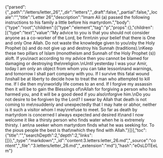 {"parsed":{"_path":"/letters/letter_26","_dir":"letters","_draft":false,"_partial":false,"_locale":"","title":"Letter 26","description":"Imam Ali (a) passed the following instructions to his family a little before his martyrdom.","body":{"type":"root","children":[{"type":"element","tag":"p","props":{},"children":[{"type":"text","value":"My advice to you is that you should not consider anyone as a co-worker of the Lord, be firm\nin your belief that there is One and only One Allah. Do not waste the knowledge given to you\nby the Holy Prophet (s) and do not give up and destroy his Sunnah (traditions).\nKeep these two pillars of Islam (monotheism and Sunnah of the Holy Prophet (s)) aloft. If you\nact according to my advice then you cannot be blamed for damaging or destroying the\nreligion.\nUntil yesterday I was your Amir, today I am only an object from whom you can take lesson\nand warnings, and tomorrow I shall part company with you. If I survive this fatal wound I\nshall be at liberty to decide how to treat the man who attempted to kill me. If I die then my\nworldly life comes to an end. If I forgive my assassin then it will be to gain the Blessings of\nAllah for forgiving a person who has harmed you, and it will be a good deed if you also\nforgive him.\nDo you not desire to be forgiven by the Lord? I swear by Allah that death is not coming to me\nsuddenly and unexpectedly that I may hate or abhor, neither is it such a visitor whom I may\nrefuse to meet. So far as death by martyrdom is concerned I always expected and desired it\nand I now welcome it like a thirsty person who finds water when he is extremely thirsty. I am\na seeker whom martyrdom finds what he was seeking for. To the pious people the best is that\nwhich they find with Allah."}]}],"toc":{"title":"","searchDepth":2,"depth":2,"links":[]}},"_type":"markdown","_id":"content:3.letters:letter_26.md","_source":"content","_file":"3.letters/letter_26.md","_extension":"md"},"hash":"eOsLDTEeLm"}